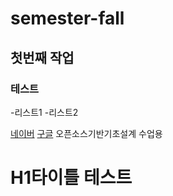 # semester-fall
## 첫번째 작업
### 테스트
-리스트1
-리스트2

[네이버](https://naver.com)
[구글](https://google.com)
오픈소스기반기초설계 수업용
<html>
  <body>
    <h1>H1타이틀 테스트</h1>
  </body>
</html>
